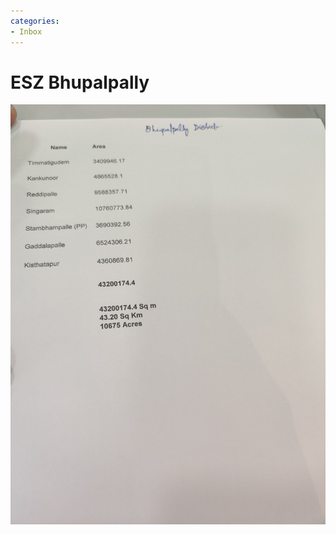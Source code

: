 ```yaml
---
categories:
- Inbox
---
```

# ESZ Bhupalpally

![](../files/da09a147-d7e3-4aa4-ab77-f603e31a7620.jpg)